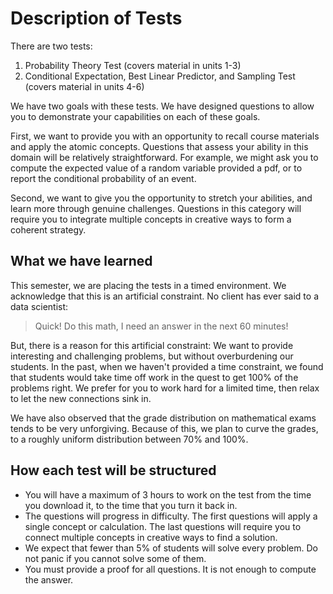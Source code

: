 # Description of Tests

There are two tests: 

1. Probability Theory Test (covers material in units 1-3)
2. Conditional Expectation, Best Linear Predictor, and Sampling Test (covers material in units 4-6)

We have two goals with these tests. We have designed questions to allow you to demonstrate your capabilities on each of these goals. 

First, we want to provide you with an opportunity to recall course materials and apply the atomic concepts.  Questions that assess your ability in this domain will be relatively straightforward.  For example, we might ask you to compute the expected value of a random variable provided a pdf, or to report the conditional probability of an event. 

Second, we want to give you the opportunity to stretch your abilities, and learn more through genuine challenges.  Questions in this category will require you to integrate multiple concepts in creative ways to form a coherent strategy. 

## What we have learned 
This semester, we are placing the tests in a timed environment. We acknowledge that this is an artificial constraint. No client has ever said to a data scientist: 

> Quick! Do this math, I need an answer in the next 60 minutes! 

But, there is a reason for this artificial constraint: We want to provide interesting and challenging problems, but without overburdening our students. In the past, when we haven't provided a time constraint, we found that students would take time off work in the quest to get 100% of the problems right.  We prefer for you to work hard for a limited time, then relax to let the new connections sink in.

We have also observed that the grade distribution on mathematical exams tends to be very unforgiving.  Because of this, we plan to curve the grades, to a roughly uniform distribution between 70% and 100%.

## How each test will be structured 

- You will have a maximum of 3 hours to work on the test from the time you download it, to the time that you turn it back in. 
- The questions will progress in difficulty.  The first questions will apply a single concept or calculation.  The last questions will require you to connect multiple concepts in creative ways to find a solution.
- We expect that fewer than 5% of students will solve every problem.  Do not panic if you cannot solve some of them.
- You must provide a proof for all questions.  It is not enough to compute the answer.
